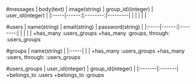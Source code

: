 #messages
| body(text) | image(string) | group_id)(integer) | user_id(integer) |
|:-----|------:|:--------:|---------|
|      |       |          |         |

#users
| name(string) | email(string) | password(string) |
|:-----|------:|:--------:|
|      |       |          |
+has_many :users_groups
+has_many :groups, through: :users_groups

#groups
| name(string) |
|:-----|
|      |
+has_many :users_groups
+has_many :users, through: :users_groups

#users_groups
| user_id(integer) | group_id(integer) |
|:-------|:-------|
+belongs_to :users
+belongs_to :groups